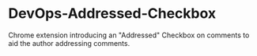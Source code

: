 # DevOps-Addressed-Checkbox
Chrome extension introducing an "Addressed" Checkbox on comments to aid the author addressing comments.
